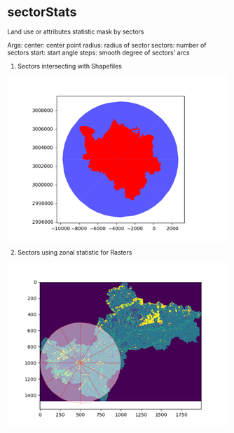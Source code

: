# sectorStats
Land use or attributes statistic mask by sectors 

Args:
	center: center point
  radius: radius of sector
  sectors: number of sectors
  start: start angle
  steps: smooth degree of sectors' arcs


1) Sectors intersecting with Shapefiles

<img src=https://github.com/muyang/sectorStats/blob/master/Figure_1-2.png />


2) Sectors using zonal statistic for Rasters

<img src=https://github.com/muyang/sectorStats/blob/master/Figure_1-3.png />
